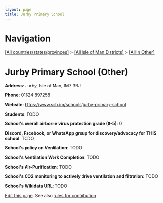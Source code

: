 ```yaml
---
layout: page
title: Jurby Primary School
---
```

# Navigation

[[All countries/states/provinces]](../../..) > [[All Isle of Man Districts]](../..) > [[All In Other]](..)

# Jurby Primary School (Other)

**Address**: Jurby, Isle of Man, IM7 3BJ

**Phone**: 01624 897258

**Website**: <https://www.sch.im/schools/jurby-primary-school>

**Students**: TODO

**School's overall airborne virus protection grade (0-5)**: 0

**Discord, Facebook, or WhatsApp group for discovery/advocacy for THIS school**: TODO

**School's policy on Ventilation**: TODO

**School's Ventilation Work Completion**: TODO

**School's Air-Purification**: TODO

**School's CO2 monitoring to actively drive ventilation and filtration**: TODO

**School's Wikidata URL**: TODO


[Edit this page](https://github.com/ventilate-schools/IoM/edit/main/./Other/Jurby_Primary_School.md). See also [rules for contribution](../../../contribution-rules/)